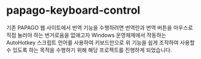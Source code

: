 # papago-keyboard-control

기존 PAPAGO 웹 사이트에서 번역 기능을 수행하려면 번역란과 번역 버튼을 마우스로 직접 눌러야 하는 번거로움을 없애고자 Windows 운영체제에서 작동하는 AutoHotkey 스크립트 언어를 사용하여 키보드만으로 위 기능을 쉽게 조작하여 사용할 수 있도록 하는 목적을 수행하기 위해 해당 프로젝트를 진행하게 되었습니다.
